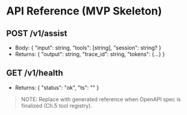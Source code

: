 # API Reference (MVP Skeleton)

## POST /v1/assist
- Body: { "input": string, "tools": [string], "session": string? }
- Returns: { "output": string, "trace_id": string, "tokens": {…} }

## GET /v1/health
- Returns: { "status": "ok", "ts": "<iso8601>" }

> NOTE: Replace with generated reference when OpenAPI spec is finalized (Ch.5 tool registry).
